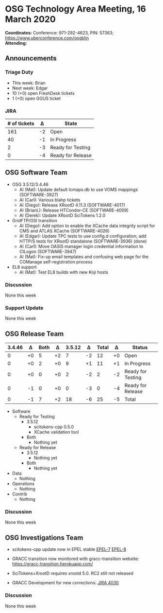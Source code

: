 # OSG Technology Area Meeting, 16 March 2020

**Coordinates:** Conference: 971-292-4623, PIN: 57363; <https://www.uberconference.com/osgblin>  
**Attending:**   


## Announcements


### Triage Duty

-   This week: Brian
-   Next week: Edgar
-   10 (+0) open FreshDesk tickets
-   1 (+0) open GGUS ticket


### JIRA

| # of tickets | &Delta; | State             |
|------------ |------- |----------------- |
| 161          | -2      | Open              |
| 40           | -1      | In Progress       |
| 2            | -3      | Ready for Testing |
| 0            | -4      | Ready for Release |


## OSG Software Team

-   OSG 3.5.12/3.4.46  
    -   AI (Mat): Update default lcmaps.db to use VOMS mappings (SOFTWARE-3927)
    -   AI (Carl): Various blahp tickets
    -   AI (Diego): Release XRootD 4.11.3 (SOFTWARE-4017)
    -   AI (BrianL): Release HTCondor-CE (SOFTWARE-4009)
    -   AI (Derek): Update XRootD SciTokens 1.2.0
-   GridFTP/GSI transition  
    -   AI (Diego): Add option to enable the XCache data integrity script for CMS and ATLAS XCache (SOFTWARE-4026)
    -   AI (Edgar): Update TPC tests to use config.d configuration; add HTTP/S tests for XRootD standalone (SOFTWARE-3936)  (done)
    -   AI (Carl): Move OASIS manager login credential information to CILogon (SOFTWARE-3947)
    -   AI (Mat): Fix-up email templates and confusing web page for the COManage self-registration process
-   EL8 support  
    -   AI (Mat): Test EL8 builds with new Koji hosts


### Discussion

None this week  


### Support Update

None this week  


## OSG Release Team

| 3.4.46 | &Delta; | Both | &Delta; | 3.5.12 | &Delta; | Total | &Delta; | Status            |
| ------ | ------- | ---- | ------- | ------ | ------- | ----- | ------- | ----------------- |
| 0      | +0      | 5    | +2      | 7      | -2      | 12    | +0      | Open              |
| 0      | +0      | 2    | +0      | 9      | +1      | 11    | +1      | In Progress       |
| 0      | +0      | 0    | +0      | 2      | -2      | 2     | -2      | Ready for Testing |
| 0      | -1      | 0    | +0      | 0      | -3      | 0     | -4      | Ready for Release |
| 0      | -1      | 7    | +2      | 18     | -6      | 25    | -5      | Total             |

-   Software  
    -   Ready for Testing  
        -   3.5.12  
            -   scitokens-cpp 0.5.0
            -   XCache validation tool
        -   Both  
            -   Nothing yet
    -   Ready for Release  
        -   3.5.12  
            -   Nothing yet
        -   Both  
            -   Nothing yet
-   Data  
    -   Nothing
-   Operations  
    -   Nothing
-   Contrib  
    -   Nothing

### Discussion

None this week  


## OSG Investigations Team

-   scitokens-cpp update now in EPEL stable [EPEL-7](https://bodhi.fedoraproject.org/updates/FEDORA-EPEL-2020-d247b5382c) [EPEL-8](https://bodhi.fedoraproject.org/updates/FEDORA-EPEL-2020-fe044f4a01)

-   GRACC transition now monitored with gracc-transition website: <https://gracc-transition.herokuapp.com/>
-   SciTokens+XrootD requires xrootd 5.0.  RC2 still not released
-   GRACC Development for new corrections: [JIRA 4030](https://opensciencegrid.atlassian.net/browse/SOFTWARE-4030)


### Discussion

None this week
